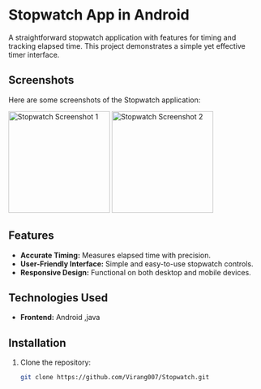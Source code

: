 # Stopwatch App in Android 

A straightforward stopwatch application with features for timing and tracking elapsed time. This project demonstrates a simple yet effective timer interface.

## Screenshots

Here are some screenshots of the Stopwatch application:

<img src="https://github.com/Virang007/Stopwatch/assets/104147123/1d9259e3-f3ed-4109-9b48-c96d0dbc11b9" alt="Stopwatch Screenshot 1" width="200" />

<img src="https://github.com/Virang007/Stopwatch/assets/104147123/523ad2d0-4e6e-488b-aa6d-cfba96d4470f" alt="Stopwatch Screenshot 2" width="200" />

## Features

- **Accurate Timing:** Measures elapsed time with precision.
- **User-Friendly Interface:** Simple and easy-to-use stopwatch controls.
- **Responsive Design:** Functional on both desktop and mobile devices.

## Technologies Used

- **Frontend:** Android ,java 

## Installation

1. Clone the repository:

   ```bash
   git clone https://github.com/Virang007/Stopwatch.git

